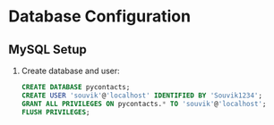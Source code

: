 # Database Configuration

## MySQL Setup
1. Create database and user:
   ```sql
   CREATE DATABASE pycontacts;
   CREATE USER 'souvik'@'localhost' IDENTIFIED BY 'Souvik1234';
   GRANT ALL PRIVILEGES ON pycontacts.* TO 'souvik'@'localhost';
   FLUSH PRIVILEGES;